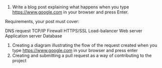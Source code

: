 1. Write a blog post explaining what happens when you type https://www.google.com in your browser and press Enter.

Requirements, your post must cover:

DNS request
TCP/IP
Firewall
HTTPS/SSL
Load-balancer
Web server
Application server
Database

1. Creating a diagram illustrating the flow of the request created when you type https://www.google.com in your browser and press enter
1. Creating and submitting a pull request as a way of contributing to the project
